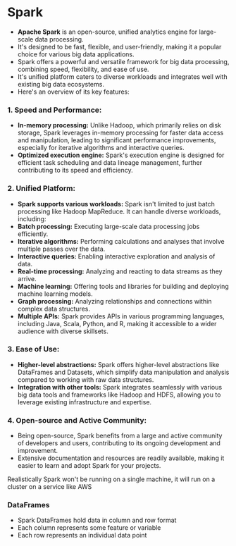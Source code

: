 # **Spark**

- **Apache Spark** is an open-source, unified analytics engine for large-scale data processing.
- It's designed to be fast, flexible, and user-friendly, making it a popular choice for various big data applications.
- Spark offers a powerful and versatile framework for big data processing, combining speed, flexibility, and ease of use.
- It's unified platform caters to diverse workloads and integrates well with existing big data ecosystems.
- Here's an overview of its key features:

### **1. Speed and Performance:**

* **In-memory processing:** Unlike Hadoop, which primarily relies on disk storage, Spark leverages in-memory processing for faster data access and manipulation, leading to significant performance improvements, especially for iterative algorithms and interactive queries.
* **Optimized execution engine:** Spark's execution engine is designed for efficient task scheduling and data lineage management, further contributing to its speed and efficiency.

### **2. Unified Platform:**

* **Spark supports various workloads:**  Spark isn't limited to just batch processing like Hadoop MapReduce. It can handle diverse workloads, including:
* **Batch processing:** Executing large-scale data processing jobs efficiently.
* **Iterative algorithms:** Performing calculations and analyses that involve multiple passes over the data.
* **Interactive queries:** Enabling interactive exploration and analysis of data.
* **Real-time processing:** Analyzing and reacting to data streams as they arrive.
* **Machine learning:** Offering tools and libraries for building and deploying machine learning models.
* **Graph processing:** Analyzing relationships and connections within complex data structures.
* **Multiple APIs:** Spark provides APIs in various programming languages, including Java, Scala, Python, and R, making it accessible to a wider audience with diverse skillsets.

### **3. Ease of Use:**

* **Higher-level abstractions:** Spark offers higher-level abstractions like DataFrames and Datasets, which simplify data manipulation and analysis compared to working with raw data structures.
* **Integration with other tools:** Spark integrates seamlessly with various big data tools and frameworks like Hadoop and HDFS, allowing you to leverage existing infrastructure and expertise.

### **4. Open-source and Active Community:**

* Being open-source, Spark benefits from a large and active community of developers and users, contributing to its ongoing development and improvement.
* Extensive documentation and resources are readily available, making it easier to learn and adopt Spark for your projects.

Realistically Spark won't be running on a single machine, it will run on a cluster on a service like AWS

### DataFrames

- Spark DataFrames hold data in column and row format
- Each column represents some feature or variable
- Each row represents an individual data point
